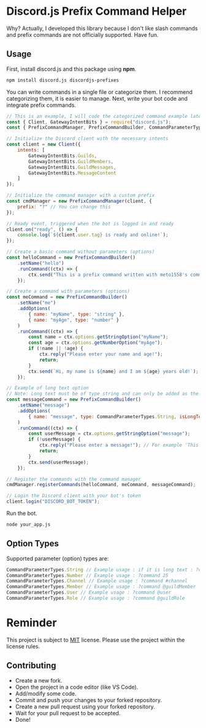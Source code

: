 # Discord.js Prefix Command Helper
Why? Actually, I developed this library because I don't like slash commands and prefix commands are not officially supported. Have fun.

## Usage
First, install discord.js and this package using **npm**.
```bash
npm install discord.js discordjs-prefixes
```
You can write commands in a single file or categorize them. I recommend categorizing them, it is easier to manage.
Next, write your bot code and integrate prefix commands.
```js
// This is an example, I will code the categorized command example later.
const { Client, GatewayIntentBits } = require("discord.js");
const { PrefixCommandManager, PrefixCommandBuilder, CommandParameterTypes } = require("discordjs-prefixes");

// Initialize the Discord client with the necessary intents
const client = new Client({
    intents: [
        GatewayIntentBits.Guilds,
        GatewayIntentBits.GuildMembers,
        GatewayIntentBits.GuildMessages,
        GatewayIntentBits.MessageContent
    ]
});

// Initialize the command manager with a custom prefix
const cmdManager = new PrefixCommandManager(client, {
    prefix: "?" // You can change this
});

// Ready event, triggered when the bot is logged in and ready
client.on("ready", () => {
    console.log(`${client.user.tag} is ready and online!`);
});

// Create a basic command without parameters (options)
const helloCommand = new PrefixCommandBuilder()
    .setName("hello")
    .runCommand((ctx) => {
        ctx.send("This is a prefix command written with meto1558's command manager!");
    });

// Create a command with parameters (options)
const meCommand = new PrefixCommandBuilder()
    .setName("me")
    .addOptions(
        { name: "myName", type: "string" },
        { name: "myAge", type: "number" }
    )
    .runCommand((ctx) => {
        const name = ctx.options.getStringOption("myName");
        const age = ctx.options.getNumberOption("myAge");
        if (!name || !age) {
            ctx.reply("Please enter your name and age!");
            return;
        }
        ctx.send(`Hi, my name is ${name} and I am ${age} years old!`);
    });

// Example of long text option
// Note: Long text must be of type string and can only be added as the last option.
const messageCommand = new PrefixCommandBuilder()
    .setName("message")
    .addOptions(
        { name: "message", type: CommandParameterTypes.String, isLongText: true }
    )
    .runCommand((ctx) => {
        const userMessage = ctx.options.getStringOption("message");
        if (!userMessage) {
            ctx.reply("Please enter a message!"); // For example 'This command manager is so beautiful!'
            return;
        }
        ctx.send(userMessage);
    });

// Register the commands with the command manager
cmdManager.registerCommands(helloCommand, meCommand, messageCommand);

// Login the Discord client with your bot's token
client.login("DISCORD_BOT_TOKEN");
```
Run the bot.
```bash
node your_app.js
```

## Option Types
Supported parameter (option) types are:
```js
CommandParameterTypes.String // Example usage : if it is long text : ?command This is long text type | if it isn't long text : ?command Lora
CommandParameterTypes.Number // Example usage : ?command 25
CommandParameterTypes.Channel // Example usage : ?command #channel
CommandParameterTypes.Member // Example usage : ?command @guildMember
CommandParameterTypes.User // Example usage : ?command @user
CommandParameterTypes.Role // Example usage : ?command @guildRole
```

# Reminder
This project is subject to [MIT](https://mit-license.org/) license. Please use the project within the license rules.

## Contributing
- Create a new fork.
- Open the project in a code editor (like VS Code).
- Add/modify some code.
- Commit and push your changes to your forked repository.
- Create a new pull request using your forked repository.
- Wait for your pull request to be accepted.
- Done!
